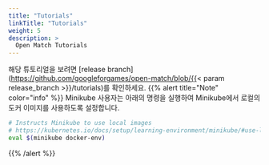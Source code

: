 ```yaml
---
title: "Tutorials"
linkTitle: "Tutorials"
weight: 5
description: >
  Open Match Tutorials
---
```


해당 튜토리얼을 보려면 [release branch](https://github.com/googleforgames/open-match/blob/{{< param release_branch >}}/tutorials)를 확인하세요.
{{% alert title="Note" color="info" %}}
Minikube 사용자는 아래의 명령을 실행하여 Minikube에서 로컬의 도커 이미지를 사용하도록 설정합니다.

```bash
# Instructs Minikube to use local images
# https://kubernetes.io/docs/setup/learning-environment/minikube/#use-local-images-by-re-using-the-docker-daemon
eval $(minikube docker-env)
```
{{% /alert %}}